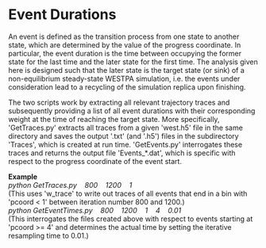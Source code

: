 # Event Durations

An event is defined as the transition process from one state to another state, which are determined by the value of the progress coordinate. In particular, the event duration is the time between occupying the former state for the last time and the later state for the first time. The analysis given here is designed such that the later state is the target state (or sink) of a non-equilibrium steady-state WESTPA simulation, i.e. the events under consideration lead to a recycling of the simulation replica upon finishing.

The two scripts work by extracting all relevant trajectory traces and subsequently providing a list of all event durations with their corresponding weight at the time of reaching the target state. More specifically, 'GetTraces.py' extracts all traces from a given 'west.h5' file in the same directory and saves the output '.txt' (and '.h5') files in the subdirectory 'Traces', which is created at run time. 'GetEvents.py' interrogates these traces and returns the output file 'Events_\*.dat', which is specific with respect to the progress coordinate of the event start.

**Example**<br />
<em>python GetTraces.py &nbsp;&nbsp; 800 &nbsp;&nbsp; 1200 &nbsp;&nbsp; 1</em><br />
(This uses 'w_trace' to write out traces of all events that end in a bin with 'pcoord < 1' between iteration number 800 and 1200.)<br />
<em>python GetEventTimes.py &nbsp;&nbsp; 800 &nbsp;&nbsp; 1200 &nbsp;&nbsp; 1 &nbsp;&nbsp; 4 &nbsp;&nbsp; 0.01</em><br />
(This interrogates the files created above with respect to events starting at 'pcoord >= 4' and determines the actual time by setting the iterative resampling time to 0.01.)
